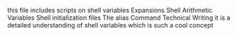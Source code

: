 this file includes scripts on shell variables 
Expansions
Shell Arithmetic
Variables
Shell initialization files
The alias Command
Technical Writing
it is a detailed understanding of shell variables which is such a cool concept
